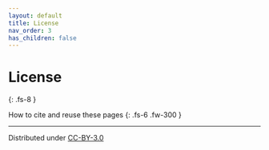 ```yaml
---
layout: default
title: License
nav_order: 3
has_children: false
---
```



# License
{: .fs-8 }

How to cite and reuse these pages
{: .fs-6 .fw-300 }

---

Distributed under [CC-BY-3.0](https://creativecommons.org/licenses/by/3.0/legalcode)
